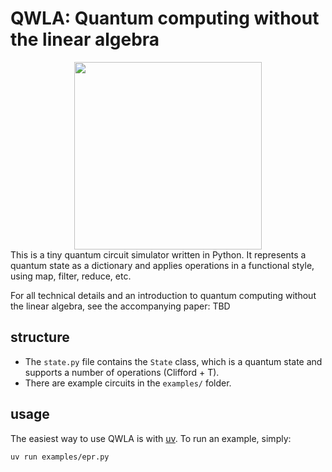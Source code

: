 # QWLA: Quantum computing without the linear algebra

<div align="center">
  <img src="https://github.com/user-attachments/assets/5b65a96e-4fcc-4af9-b580-a09c509a38cc" width="300" />
</div>
This is a tiny quantum circuit simulator written in Python. 
It represents a quantum state as a dictionary and applies operations in a functional style, using map, filter, reduce, etc.

For all technical details and an introduction to quantum computing without the linear algebra, see the accompanying paper: TBD

## structure
- The `state.py` file contains the `State` class, which is a quantum state and supports a number of operations (Clifford + T).
- There are example circuits in the `examples/` folder.


## usage
The easiest way to use QWLA is with [uv](https://docs.astral.sh/uv/getting-started/installation/).
To run an example, simply:

```bash
uv run examples/epr.py
```




